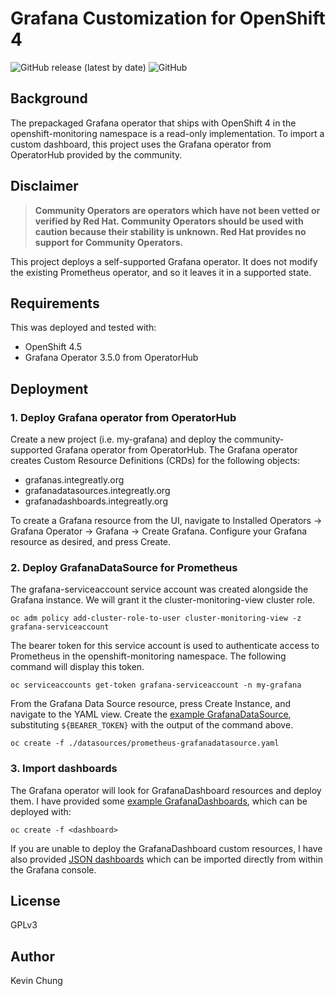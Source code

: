 # Grafana Customization for OpenShift 4

![GitHub release (latest by date)](https://img.shields.io/github/v/release/kevchu3/openshift4-grafana?color=blue&style=plastic)
![GitHub](https://img.shields.io/github/license/kevchu3/openshift4-grafana?color=blue&style=plastic)

## Background

The prepackaged Grafana operator that ships with OpenShift 4 in the openshift-monitoring namespace is a read-only implementation.  To import a custom dashboard, this project uses the Grafana operator from OperatorHub provided by the community.

## Disclaimer
> **Community Operators are operators which have not been vetted or verified by Red Hat. Community Operators should be used with caution because their stability is unknown. Red Hat provides no support for Community Operators.**

This project deploys a self-supported Grafana operator.  It does not modify the existing Prometheus operator, and so it leaves it in a supported state.

## Requirements

This was deployed and tested with:
* OpenShift 4.5
* Grafana Operator 3.5.0 from OperatorHub

## Deployment

### 1. Deploy Grafana operator from OperatorHub

Create a new project (i.e. my-grafana) and deploy the community-supported Grafana operator from OperatorHub.  The Grafana operator creates Custom Resource Definitions (CRDs) for the following objects:
* grafanas.integreatly.org
* grafanadatasources.integreatly.org
* grafanadashboards.integreatly.org

To create a Grafana resource from the UI, navigate to Installed Operators -> Grafana Operator -> Grafana -> Create Grafana.  Configure your Grafana resource as desired, and press Create.

### 2. Deploy GrafanaDataSource for Prometheus

The grafana-serviceaccount service account was created alongside the Grafana instance.  We will grant it the cluster-monitoring-view cluster role.

```
oc adm policy add-cluster-role-to-user cluster-monitoring-view -z grafana-serviceaccount
```

The bearer token for this service account is used to authenticate access to Prometheus in the openshift-monitoring namespace.  The following command will display this token.

```
oc serviceaccounts get-token grafana-serviceaccount -n my-grafana
```

From the Grafana Data Source resource, press Create Instance, and navigate to the YAML view.  Create the [example GrafanaDataSource], substituting `${BEARER_TOKEN}` with the output of the command above.

```
oc create -f ./datasources/prometheus-grafanadatasource.yaml
```

### 3. Import dashboards

The Grafana operator will look for GrafanaDashboard resources and deploy them.  I have provided some [example GrafanaDashboards], which can be deployed with:

```
oc create -f <dashboard>
```

If you are unable to deploy the GrafanaDashboard custom resources, I have also provided [JSON dashboards] which can be imported directly from within the Grafana console.


## License

GPLv3

## Author

Kevin Chung

[example GrafanaDatasource]: ./datasources/prometheus-grafanadatasource.yaml
[example GrafanaDashboards]: ./dashboards/crds/
[JSON dashboards]: ./dashboards/json_raw/

